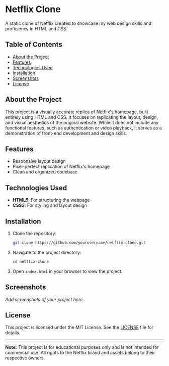 # Netflix Clone

A static clone of Netflix created to showcase my web design skills and proficiency in HTML and CSS.

## Table of Contents

- [About the Project](#about-the-project)
- [Features](#features)
- [Technologies Used](#technologies-used)
- [Installation](#installation)
- [Screenshots](#screenshots)
- [License](#license)

## About the Project

This project is a visually accurate replica of Netflix's homepage, built entirely using HTML and CSS. It focuses on replicating the layout, design, and visual aesthetics of the original website. While it does not include any functional features, such as authentication or video playback, it serves as a demonstration of front-end development and design skills.

## Features

- Responsive layout design
- Pixel-perfect replication of Netflix's homepage
- Clean and organized codebase

## Technologies Used

- **HTML5**: For structuring the webpage
- **CSS3**: For styling and layout design

## Installation

1. Clone the repository:
   ```bash
   git clone https://github.com/yourusername/netflix-clone.git
   ```

2. Navigate to the project directory:
   ```bash
   cd netflix-clone
   ```

3. Open `index.html` in your browser to view the project.

## Screenshots

*Add screenshots of your project here.*

## License

This project is licensed under the MIT License. See the [LICENSE](LICENSE) file for details.

---

**Note:** This project is for educational purposes only and is not intended for commercial use. All rights to the Netflix brand and assets belong to their respective owners.
